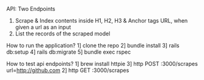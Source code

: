 API:
  Two Endpoints
  1. Scrape & Index contents inside H1, H2, H3 & Anchor tags URL, when given a url as an input
  2. List the records of the scraped model


How to run the application?
1] clone the repo
2] bundle install
3] rails db:setup
4] rails db:migrate
5] bundle exec rspec

How to test api endpoints?
1] brew install httpie
3] http POST :3000/scrapes url=http://github.com
2] http GET :3000/scrapes
